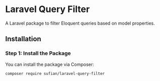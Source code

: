 # Laravel Query Filter

A Laravel package to filter Eloquent queries based on model properties.

## Installation

### Step 1: Install the Package

You can install the package via Composer:

```bash
composer require sufian/laravel-query-filter
